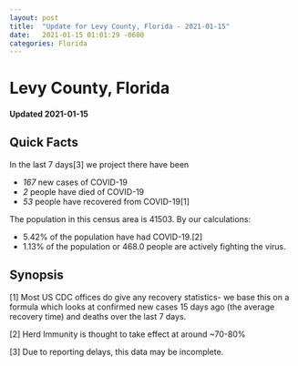 ```yaml
---
layout: post
title:  "Update for Levy County, Florida - 2021-01-15"
date:   2021-01-15 01:01:29 -0600
categories: Florida
---
```


# Levy County, Florida
#### Updated 2021-01-15

## Quick Facts

In the last 7 days[3] we project there have been
- *167* new cases of COVID-19
- *2* people have died of COVID-19
- *53* people have recovered from COVID-19[1]

The population in this census area is 41503. By our calculations:
- 5.42% of the population have had COVID-19.[2]
- 1.13% of the population or 468.0 people are actively fighting the virus.

## Synopsis




[1] Most US CDC offices do give any recovery statistics- we base this on a formula which looks at confirmed new cases
15 days ago (the average recovery time) and deaths over the last 7 days.

[2] Herd Immunity is thought to take effect at around ~70-80%

[3] Due to reporting delays, this data may be incomplete.
 
    